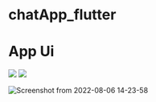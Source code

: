 # chatApp_flutter

# App Ui

<p>
<img src="https://user-images.githubusercontent.com/92257857/183244001-f06565b6-9c4a-4bbd-a473-d235ad432553.png">
  <img src="https://user-images.githubusercontent.com/92257857/183244050-3c25a028-331f-4ac4-8577-88cca51224dd.png">
</p>

![Screenshot from 2022-08-06 14-23-58](https://user-images.githubusercontent.com/92257857/183244050-3c25a028-331f-4ac4-8577-88cca51224dd.png)
